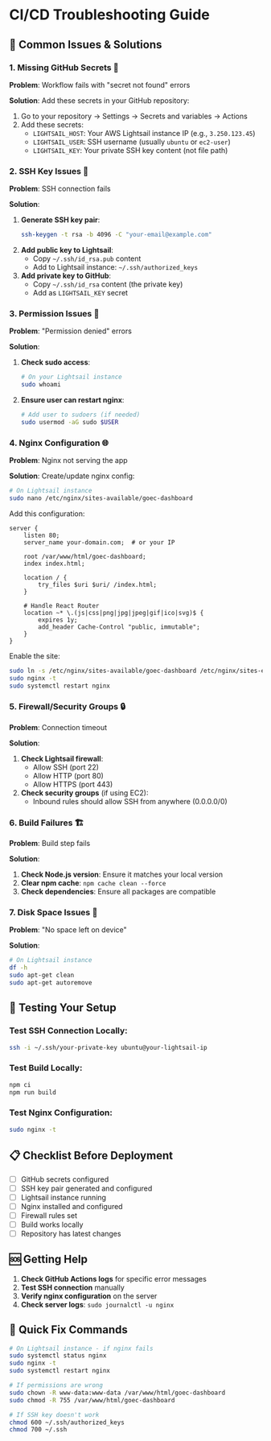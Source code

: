 # CI/CD Troubleshooting Guide

## 🚨 Common Issues & Solutions

### 1. **Missing GitHub Secrets** 🔑

**Problem**: Workflow fails with "secret not found" errors

**Solution**: Add these secrets in your GitHub repository:

1. Go to your repository → Settings → Secrets and variables → Actions
2. Add these secrets:
   - `LIGHTSAIL_HOST`: Your AWS Lightsail instance IP (e.g., `3.250.123.45`)
   - `LIGHTSAIL_USER`: SSH username (usually `ubuntu` or `ec2-user`)
   - `LIGHTSAIL_KEY`: Your private SSH key content (not file path)

### 2. **SSH Key Issues** 🔐

**Problem**: SSH connection fails

**Solution**:

1. **Generate SSH key pair**:
   ```bash
   ssh-keygen -t rsa -b 4096 -C "your-email@example.com"
   ```
2. **Add public key to Lightsail**:
   - Copy `~/.ssh/id_rsa.pub` content
   - Add to Lightsail instance: `~/.ssh/authorized_keys`
3. **Add private key to GitHub**:
   - Copy `~/.ssh/id_rsa` content (the private key)
   - Add as `LIGHTSAIL_KEY` secret

### 3. **Permission Issues** 📁

**Problem**: "Permission denied" errors

**Solution**:

1. **Check sudo access**:
   ```bash
   # On your Lightsail instance
   sudo whoami
   ```
2. **Ensure user can restart nginx**:
   ```bash
   # Add user to sudoers (if needed)
   sudo usermod -aG sudo $USER
   ```

### 4. **Nginx Configuration** 🌐

**Problem**: Nginx not serving the app

**Solution**: Create/update nginx config:

```bash
# On Lightsail instance
sudo nano /etc/nginx/sites-available/goec-dashboard
```

Add this configuration:

```nginx
server {
    listen 80;
    server_name your-domain.com;  # or your IP

    root /var/www/html/goec-dashboard;
    index index.html;

    location / {
        try_files $uri $uri/ /index.html;
    }

    # Handle React Router
    location ~* \.(js|css|png|jpg|jpeg|gif|ico|svg)$ {
        expires 1y;
        add_header Cache-Control "public, immutable";
    }
}
```

Enable the site:

```bash
sudo ln -s /etc/nginx/sites-available/goec-dashboard /etc/nginx/sites-enabled/
sudo nginx -t
sudo systemctl restart nginx
```

### 5. **Firewall/Security Groups** 🔒

**Problem**: Connection timeout

**Solution**:

1. **Check Lightsail firewall**:
   - Allow SSH (port 22)
   - Allow HTTP (port 80)
   - Allow HTTPS (port 443)
2. **Check security groups** (if using EC2):
   - Inbound rules should allow SSH from anywhere (0.0.0.0/0)

### 6. **Build Failures** 🏗️

**Problem**: Build step fails

**Solution**:

1. **Check Node.js version**: Ensure it matches your local version
2. **Clear npm cache**: `npm cache clean --force`
3. **Check dependencies**: Ensure all packages are compatible

### 7. **Disk Space Issues** 💾

**Problem**: "No space left on device"

**Solution**:

```bash
# On Lightsail instance
df -h
sudo apt-get clean
sudo apt-get autoremove
```

## 🔧 **Testing Your Setup**

### Test SSH Connection Locally:

```bash
ssh -i ~/.ssh/your-private-key ubuntu@your-lightsail-ip
```

### Test Build Locally:

```bash
npm ci
npm run build
```

### Test Nginx Configuration:

```bash
sudo nginx -t
```

## 📋 **Checklist Before Deployment**

- [ ] GitHub secrets configured
- [ ] SSH key pair generated and configured
- [ ] Lightsail instance running
- [ ] Nginx installed and configured
- [ ] Firewall rules set
- [ ] Build works locally
- [ ] Repository has latest changes

## 🆘 **Getting Help**

1. **Check GitHub Actions logs** for specific error messages
2. **Test SSH connection** manually
3. **Verify nginx configuration** on the server
4. **Check server logs**: `sudo journalctl -u nginx`

## 🚀 **Quick Fix Commands**

```bash
# On Lightsail instance - if nginx fails
sudo systemctl status nginx
sudo nginx -t
sudo systemctl restart nginx

# If permissions are wrong
sudo chown -R www-data:www-data /var/www/html/goec-dashboard
sudo chmod -R 755 /var/www/html/goec-dashboard

# If SSH key doesn't work
chmod 600 ~/.ssh/authorized_keys
chmod 700 ~/.ssh
```
